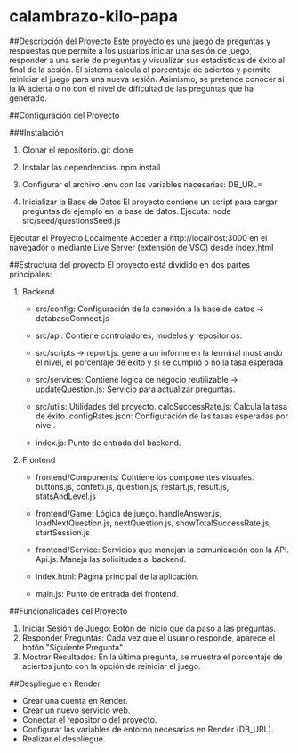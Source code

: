 # calambrazo-kilo-papa

##Descripción del Proyecto
Este proyecto es una juego de preguntas y respuestas que permite a los usuarios iniciar una sesión de juego, responder a una serie de preguntas y visualizar sus estadísticas de éxito al final de la sesión. El sistema calcula el porcentaje de aciertos y permite reiniciar el juego para una nueva sesión. Asimismo, se pretende conocer si la IA acierta o no con el nivel de dificultad de las preguntas que ha generado.

##Configuración del Proyecto

###Instalación

1. Clonar el repositorio.
   git clone <URL del repositorio>

2. Instalar las dependencias.
   npm install

3. Configurar el archivo .env con las variables necesarias:
   DB_URL=<URL de la base de datos MongoDB>

4. Inicializar la Base de Datos
   El proyecto contiene un script para cargar preguntas de ejemplo en la base de datos. Ejecuta:
   node src/seed/questionsSeed.js

Ejecutar el Proyecto Localmente
Acceder a http://localhost:3000 en el navegador o mediante Live Server (extensión de VSC) desde index.html

##Estructura del proyecto
El proyecto está dividido en dos partes principales:

1.  Backend

    - src/config: Configuración de la conexión a la base de datos -> databaseConnect.js

    - src/api: Contiene controladores, modelos y repositorios.

    - src/scripts -> report.js: genera un informe en la terminal mostrando el nivel, el porcentaje de éxito y si se cumplió o no la tasa esperada

    - src/services: Contiene lógica de negocio reutilizable -> updateQuestion.js: Servicio para actualizar preguntas.

    - src/utils: Utilidades del proyecto.
      calcSuccessRate.js: Calcula la tasa de éxito.
      configRates.json: Configuración de las tasas esperadas por nivel.

    - index.js: Punto de entrada del backend.

2.  Frontend

    - frontend/Components: Contiene los componentes visuales.
      buttons.js, confetti.js, question.js, restart.js, result.js, statsAndLevel.js

    - frontend/Game: Lógica de juego.
      handleAnswer.js, loadNextQuestion.js, nextQuestion.js, showTotalSuccessRate.js, startSession.js

    - frontend/Service: Servicios que manejan la comunicación con la API.
      Api.js: Maneja las solicitudes al backend.

    - index.html: Página principal de la aplicación.

    - main.js: Punto de entrada del frontend.

##Funcionalidades del Proyecto

1.  Iniciar Sesión de Juego: Botón de inicio que da paso a las preguntas.
2.  Responder Preguntas: Cada vez que el usuario responde, aparece el botón "Siguiente Pregunta".
3.  Mostrar Resultados: En la última pregunta, se muestra el porcentaje de aciertos junto con la opción de reiniciar el juego.

##Despliegue en Render

- Crear una cuenta en Render.
- Crear un nuevo servicio web.
- Conectar el repositorio del proyecto.
- Configurar las variables de entorno necesarias en Render (DB_URL).
- Realizar el despliegue.

